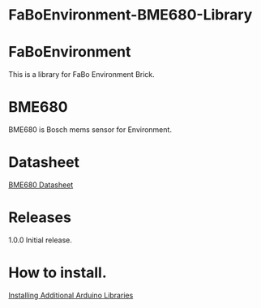 # FaBoEnvironment-BME680-Library


# FaBoEnvironment

This is a library for FaBo Environment Brick.

# BME680

BME680 is Bosch mems sensor for Environment.

# Datasheet

[BME680 Datasheet](https://ae-bst.resource.bosch.com/media/_tech/media/datasheets/BST-BME680-DS001-00.pdf)

# Releases

1.0.0 Initial release.

# How to install.

[Installing Additional Arduino Libraries](https://www.arduino.cc/en/Guide/Libraries#toc3)
